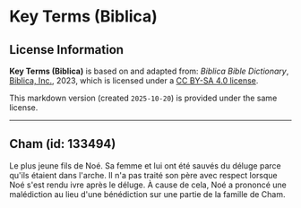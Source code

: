 # Key Terms (Biblica)

## License Information

**Key Terms (Biblica)** is based on and adapted from: _Biblica Bible Dictionary_, [Biblica, Inc.](https://www.biblica.com/), 2023, which is licensed under a [CC BY-SA 4.0 license](https://creativecommons.org/licenses/by-sa/4.0/legalcode.en).

This markdown version (created `2025-10-20`) is provided under the same license.



--------------------------------

## Cham (id: 133494)

Le plus jeune fils de Noé. Sa femme et lui ont été sauvés du déluge parce qu'ils étaient dans l'arche. Il n'a pas traité son père avec respect lorsque Noé s'est rendu ivre après le déluge. À cause de cela, Noé a prononcé une malédiction au lieu d'une bénédiction sur une partie de la famille de Cham.


